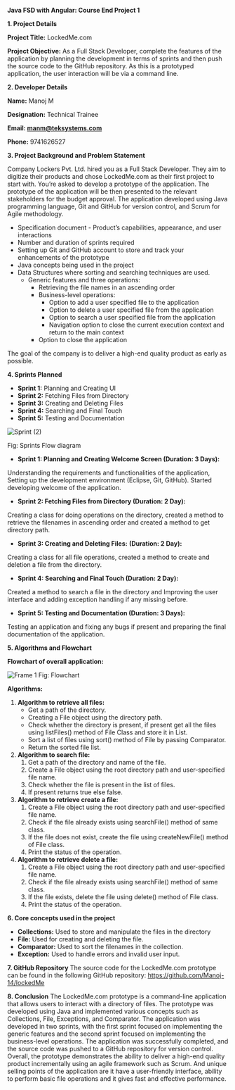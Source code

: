 **Java FSD with Angular: Course End Project 1**

**1. Project Details**

**Project Title:** LockedMe.com

**Project Objective:** As a Full Stack Developer, complete the features of the application by planning the development in terms of sprints and then push the source code to the GitHub repository. As this is a prototyped application, the user interaction will be via a command line.

**2. Developer Details**

**Name:** Manoj M

**Designation:** Technical Trainee

**Email: <manm@teksystems.com>**

**Phone:** 9741626527

**3. Project Background and Problem Statement**

  Company Lockers Pvt. Ltd. hired you as a Full Stack Developer. They aim to digitize their products and chose LockedMe.com as their first project to start with. You’re asked to develop a prototype of the application. The prototype of the application will be then presented to the relevant stakeholders for the budget approval. The application developed using Java programming language, Git and GitHub for version control, and Scrum for Agile methodology. 

- Specification document - Product’s capabilities, appearance, and user interactions
- Number and duration of sprints required 
- Setting up Git and GitHub account to store and track your enhancements of the prototype 
- Java concepts being used in the project 
- Data Structures where sorting and searching techniques are used. 
  - Generic features and three operations: 
    - Retrieving the file names in an ascending order
    - Business-level operations:
      - Option to add a user specified file to the application
      - Option to delete a user specified file from the application
      - Option to search a user specified file from the application
      - Navigation option to close the current execution context and return to the main context
    - Option to close the application

The goal of the company is to deliver a high-end quality product as early as possible.

**4. Sprints Planned**

- **Sprint 1:** Planning and Creating UI
- **Sprint 2:** Fetching Files from Directory
- **Sprint 3:** Creating and Deleting Files
- **Sprint 4:** Searching and Final Touch
- **Sprint 5:** Testing and Documentation 

![Sprint (2)](https://user-images.githubusercontent.com/55493651/224097140-5bacc319-65d2-48ee-989f-2d671fb203d0.png)

Fig: Sprints Flow diagram

- **Sprint 1: Planning and Creating Welcome Screen (Duration: 3 Days):** 

Understanding the requirements and functionalities of the application, Setting up the development environment (Eclipse, Git, GitHub). Started developing welcome of the application.

- **Sprint 2: Fetching Files from Directory (Duration: 2 Day):**  

Creating a class for doing operations on the directory, created a method to retrieve the filenames in ascending order and created a method to get directory path.

- **Sprint 3: Creating and Deleting Files:** **(Duration: 2 Day):**

Creating a class for all file operations, created a method to create and deletion a file from the directory.

- **Sprint 4: Searching and Final Touch (Duration: 2 Day):**

Created a method to search a file in the directory and Improving the user interface and adding exception handling if any missing before.

- **Sprint 5: Testing and Documentation (Duration: 3 Days):**

Testing an application and fixing any bugs if present and preparing the final documentation of the application.

**5. Algorithms and Flowchart**

**Flowchart of overall application:**

![Frame 1](https://user-images.githubusercontent.com/55493651/224097694-44f4cab1-4cbd-4ae5-9f14-1a4010b6ec1c.png)
Fig: Flowchart

**Algorithms:**

1. **Algorithm to retrieve all files:**
   - Get a path of the directory.
   - Creating a File object using the directory path.
   - Check whether the directory is present, if present get all the files using listFiles() method of File Class and store it in List.
   - Sort a list of files using sort() method of File by passing Comparator.
   - Return the sorted file list.
1. **Algorithm to search file:**
   1. Get a path of the directory and name of the file.
   1. Create a File object using the root directory path and user-specified file name.
   1. Check whether the file is present in the list of files.
   1. If present returns true else false.
1. **Algorithm to retrieve create a file:**
   1. Create a File object using the root directory path and user-specified file name.
   1. Check if the file already exists using searchFile() method of same class.
   1. If the file does not exist, create the file using createNewFile() method of File class.
   1. Print the status of the operation.
1. **Algorithm to retrieve delete a file:**
   1. Create a File object using the root directory path and user-specified file name.
   1. Check if the file already exists using searchFile() method of same class.
   1. If the file exists, delete the file using delete() method of File class.
   1. Print the status of the operation.

**6. Core concepts used in the project**

- **Collections:** Used to store and manipulate the files in the directory
- **File:** Used for creating and deleting the file.
- **Comparator:** Used to sort the filenames in the collection.
- **Exception:** Used to handle errors and invalid user input.

**7. GitHub Repository**
  The source code for the LockedMe.com prototype can be found in the following GitHub repository: <https://github.com/Manoj-14/lockedMe>

**8. Conclusion**
   The LockedMe.com prototype is a command-line application that allows users to interact with a directory of files. The prototype was developed using Java and implemented various concepts such as Collections, File, Exceptions, and Comparator. The application was developed in two sprints, with the first sprint focused on implementing the generic features and the second sprint focused on implementing the business-level operations. The application was successfully completed, and the source code was pushed to a GitHub repository for version control. Overall, the prototype demonstrates the ability to deliver a high-end quality product incrementally using an agile framework such as Scrum. And unique selling points of the application are it have a user-friendly interface, ability to perform basic file operations and it gives fast and effective performance.
